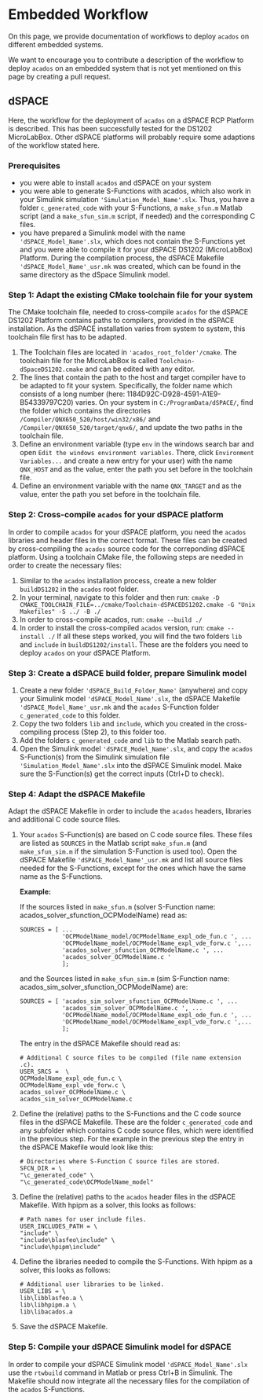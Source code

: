 # Embedded Workflow
On this page, we provide documentation of workflows to deploy `acados` on different embedded systems.

We want to encourage you to contribute a description of the workflow to deploy `acados` on an embedded system that is not yet mentioned on this page by creating a pull request.

## dSPACE
Here, the workflow for the deployment of `acados` on a dSPACE RCP Platform is described.
This has been successfully tested for the DS1202 MicroLabBox.
Other dSPACE platforms will probably require some adaptions of the workflow stated here.

### Prerequisites
- you were able to install `acados` and dSPACE on your system
- you were able to generate S-Functions with acados, which also work in your Simulink simulation `'Simulation_Model_Name'.slx`.
Thus, you have a folder `c_generated_code` with your S-Functions, a `make_sfun.m` Matlab script (and a `make_sfun_sim.m` script, if needed) and the corresponding C files.
- you have prepared a Simulink model with the name `'dSPACE_Model_Name'.slx`, which does not contain the S-Functions yet and you were able to compile it for your dSPACE DS1202 (MicroLabBox) Platform.
During the compilation process, the dSPACE Makefile `'dSPACE_Model_Name'_usr.mk` was created, which can be found in the same directory as the dSpace Simulink model.

### Step 1: Adapt the existing CMake toolchain file for your system
The CMake toolchain file, needed to cross-compile `acados` for the dSPACE DS1202 Platform contains paths to compilers, provided in the dSPACE installation.
As the dSPACE installation varies from system to system, this toolchain file first has to be adapted.

1. The Toolchain files are located in `'acados_root_folder'/cmake`.
The toolchain file for the MicroLabBox is called `Toolchain-dSpaceDS1202.cmake` and can be edited with any editor.
2. The lines that contain the path to the host and target compiler have to be adapted to fit your system.
Specifically, the folder name which consists of a long number (here: 1184D92C-D928-4591-A1E9-B54339797C20) varies.
On your system in `C:/ProgramData/dSPACE/`, find the folder which contains the directories `/Compiler/QNX650_520/host/win32/x86/` and `/Compiler/QNX650_520/target/qnx6/`, and update the two paths in the toolchain file.
3. Define an environment variable (type `env` in the windows search bar and open `Edit the windows environment variables`.
There, click `Environment Variables...` and create a new entry for your user) with the name `QNX_HOST` and as the value, enter the path you set before in the toolchain file.
4. Define an environment variable with the name `QNX_TARGET` and as the value, enter the path you set before in the toolchain file.

### Step 2: Cross-compile `acados` for your dSPACE platform
In order to compile `acados` for your dSPACE platform, you need the `acados` libraries and header files in the correct format.
These files can be created by cross-compiling the `acados` source code for the correponding dSPACE platform.
Using a toolchain CMake file, the following steps are needed in order to create the necessary files:
1. Similar to the `acados` installation process, create a new folder `buildDS1202` in the `acados` root folder.
2. In your terminal, navigate to this folder and then run:
 ```cmake -D CMAKE_TOOLCHAIN_FILE=../cmake/Toolchain-dSPACEDS1202.cmake -G "Unix Makefiles" -S ../ -B ./```
3. In order to cross-compile acados, run:
 ```cmake --build ./```
4. In order to install the cross-compiled `acados` version, run:
 ```cmake --install ./```
If all these steps worked, you will find the two folders `lib` and `include` in `buildDS1202/install`.
These are the folders you need to deploy `acados` on your dSPACE Platform.

### Step 3: Create a dSPACE build folder, prepare Simulink model
1. Create a new folder `'dSPACE_Build_Folder_Name'` (anywhere) and copy your Simulink model `'dSPACE_Model_Name'.slx`, the dSPACE Makefile `'dSPACE_Model_Name'_usr.mk` and the `acados` S-Function folder `c_generated_code` to this folder.
2. Copy the two folders `lib` and `include`, which you created in the cross-compiling process (Step 2), to this folder too.
3. Add the folders `c_generated_code` and `lib` to the Matlab search path.
4. Open the Simulink model `'dSPACE_Model_Name'.slx`, and copy the `acados` S-Function(s) from the Simulink simulation file `'Simulation_Model_Name'.slx` into the dSPACE Simulink model.
Make sure the S-Function(s) get the correct inputs (Ctrl+D to check).

### Step 4: Adapt the dSPACE Makefile
Adapt the dSPACE Makefile in order to include the `acados` headers, libraries and additional C code source files.
1. Your `acados` S-Function(s) are based on C code source files.
These files are listed as `SOURCES` in the Matlab script `make_sfun.m` (and `make_sfun_sim.m` if the simulation S-Function is used too).
Open the dSPACE Makefile `'dSPACE_Model_Name'_usr.mk` and list all source files needed for the S-Functions, except for the ones which have the same name as the S-Functions.

    **Example:**

    If the sources listed in `make_sfun.m` (solver S-Function name: acados_solver_sfunction_OCPModelName) read as:
    ```
    SOURCES = [ ...
                'OCPModelName_model/OCPModelName_expl_ode_fun.c ', ...
                'OCPModelName_model/OCPModelName_expl_vde_forw.c ',...
                'acados_solver_sfunction_OCPModelName.c ', ...
                'acados_solver_OCPModelName.c '
                ];
    ```
    and the Sources listed in `make_sfun_sim.m` (sim S-Function name: acados_sim_solver_sfunction_OCPModelName) are:
    ```
    SOURCES = [ 'acados_sim_solver_sfunction_OCPModelName.c ', ...
                'acados_sim_solver_OCPModelName.c ', ...
                'OCPModelName_model/OCPModelName_expl_ode_fun.c ', ...
                'OCPModelName_model/OCPModelName_expl_vde_forw.c ',...
                ];
    ```
    The entry in the dSPACE Makefile should read as:
    ```
    # Additional C source files to be compiled (file name extension .c).
    USER_SRCS =  \
    OCPModelName_expl_ode_fun.c \
    OCPModelName_expl_vde_forw.c \
    acados_solver_OCPModelName.c \
    acados_sim_solver_OCPModelName.c
    ```
2. Define the (relative) paths to the S-Functions and the C code source files in the dSPACE Makefile.
These are the folder `c_generated_code` and any subfolder which contains C code source files, which were identified in the previous step.
For the example in the previous step the entry in the dSPACE Makefile would look like this:
    ```
    # Directories where S-Function C source files are stored.
    SFCN_DIR = \
    "\c_generated_code" \
    "\c_generated_code\OCPModelName_model"
    ```
3. Define the (relative) paths to the `acados` header files in the dSPACE Makefile. With hpipm as a solver, this looks as follows:
    ```
    # Path names for user include files.
    USER_INCLUDES_PATH = \
    "include" \
    "include\blasfeo\include" \
    "include\hpipm\include"
    ```
4. Define the libraries needed to compile the S-Functions. With hpipm as a solver, this looks as follows:
    ```
    # Additional user libraries to be linked.
    USER_LIBS = \
    lib\libblasfeo.a \
    lib\libhpipm.a \
    lib\libacados.a
    ```
5. Save the dSPACE Makefile.

### Step 5: Compile your dSPACE Simulink model for dSPACE
In order to compile your dSPACE Simulink model `'dSPACE_Model_Name'.slx` use the `rtwbuild` command in Matlab or press Ctrl+B in Simulink.
The Makefile should now integrate all the necessary files for the compilation of the `acados` S-Functions.
